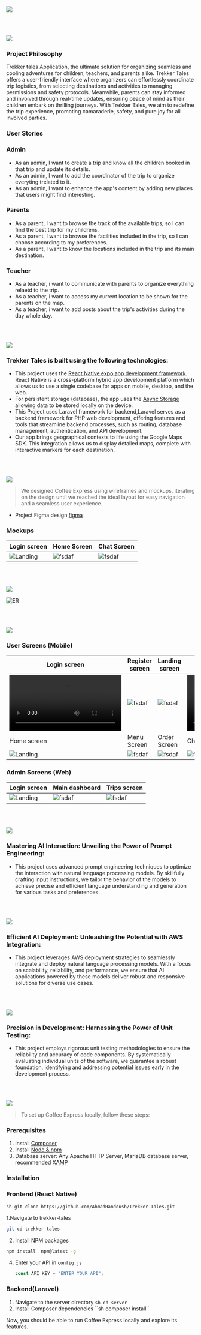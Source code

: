 <img src="./readme/title1.svg"/>

<br><br>

<!-- project philosophy -->
<img src="./readme/title2.svg"/>

### Project Philosophy

Trekker tales Application, the ultimate solution for organizing seamless and cooling adventures for children, teachers, and parents alike. Trekker Tales offers a user-friendly interface where organizers can effortlessly coordinate trip logistics, from selecting destinations and activities to managing permissions and safety protocols. Meanwhile, parents can stay informed and involved through real-time updates, ensuring peace of mind as their children embark on thrilling journeys. With Trekker Tales, we aim to redefine the trip experience, promoting camaraderie, safety, and pure joy for all involved parties.

### User Stories

### Admin

- As an admin, I want to create a trip and know all the children booked in that trip and update its details.
- As an admin, I want to add the coordinator of the trip to organize everyting trelated to it.
- As an admin, I want to enhance the app's content by adding new places that users might find interesting.

### Parents

- As a parent, I want to browse the track of the available trips, so I can find the best trip for my childrens.
- As a parent, I want to browse the facilities included in the trip, so I can choose according to my preferences.
- As a parent, I want to know the locations included in the trip and its main destination.

### Teacher

- As a teacher, i want to communicate with parents to organize everything relaetd to the trip.
- As a teacher, i want to access my current location to be shown for the parents on the map.
- As a teacher, i want to add posts about the trip's activities during the day whole day.

<br><br>

<!-- Tech stack -->
<img src="./readme/title3.svg"/>

### Trekker Tales is built using the following technologies:

- This project uses the [React Native expo app development framework](https://reactnative.dev/). React Native is a cross-platform hybrid app development platform which allows us to use a single codebase for apps on mobile, desktop, and the web.
- For persistent storage (database), the app uses the [Async Storage](https://react-native-async-storage.github.io/async-storage/) allowing data to be stored locally on the device.
- This Project uses Laravel framework for backend,Laravel serves as a backend framework for PHP web development, offering features and tools that streamline backend processes, such as routing, database management, authentication, and API development.
- Our app brings geographical contexts to life using the Google Maps SDK. This integration allows us to display detailed maps, complete with interactive markers for each destination.

<br><br>

<!-- UI UX -->
<img src="./readme/title4.svg"/>

> We designed Coffee Express using wireframes and mockups, iterating on the design until we reached the ideal layout for easy navigation and a seamless user experience.

- Project Figma design [figma](https://www.figma.com/file/LsuOx5Wnh5YTGSEtrgvz4l/Purrfect-Pals?type=design&node-id=257%3A79&mode=design&t=adzbABt5hbb91ucZ-1)

### Mockups

| Login screen                   | Home Screen                 | Chat Screen                  |
| ------------------------------ | --------------------------- | ---------------------------- |
| ![Landing](./readme/login.png) | ![fsdaf](./readme/home.png) | ![fsdaf](./readme/chatt.png) |

<br><br>

<!-- Database Design -->
<img src="./readme/title5.svg"/>

![ER](./readme/ER_Diagram.PNG)

<br><br>

<!-- Implementation -->
<img src="./readme/title6.svg"/>

### User Screens (Mobile)

| Login screen                              | Register screen                         | Landing screen                          | Loading screen                          |
| ----------------------------------------- | --------------------------------------- | --------------------------------------- | --------------------------------------- |
| ![Landing](./readme/loginpage.mp4)        | ![fsdaf](https://placehold.co/900x1600) | ![fsdaf](https://placehold.co/900x1600) | ![fsdaf](./readme/loginpage.mp4)        |
| Home screen                               | Menu Screen                             | Order Screen                            | Checkout Screen                         |
| ![Landing](https://placehold.co/900x1600) | ![fsdaf](https://placehold.co/900x1600) | ![fsdaf](https://placehold.co/900x1600) | ![fsdaf](https://placehold.co/900x1600) |

### Admin Screens (Web)

| Login screen                        | Main dashboard                  | Trips screen                 |
| ----------------------------------- | ------------------------------- | ---------------------------- |
| ![Landing](./readme/adminLogin.PNG) | ![fsdaf](./readme/Maindash.PNG) | ![fsdaf](./readme/trips.PNG) |

<br><br>

<!-- Prompt Engineering -->
<img src="./readme/title7.svg"/>

### Mastering AI Interaction: Unveiling the Power of Prompt Engineering:

- This project uses advanced prompt engineering techniques to optimize the interaction with natural language processing models. By skillfully crafting input instructions, we tailor the behavior of the models to achieve precise and efficient language understanding and generation for various tasks and preferences.

<br><br>

<!-- AWS Deployment -->
<img src="./readme/title8.svg"/>

### Efficient AI Deployment: Unleashing the Potential with AWS Integration:

- This project leverages AWS deployment strategies to seamlessly integrate and deploy natural language processing models. With a focus on scalability, reliability, and performance, we ensure that AI applications powered by these models deliver robust and responsive solutions for diverse use cases.

<br><br>

<!-- Unit Testing -->
<img src="./readme/title9.svg"/>

### Precision in Development: Harnessing the Power of Unit Testing:

- This project employs rigorous unit testing methodologies to ensure the reliability and accuracy of code components. By systematically evaluating individual units of the software, we guarantee a robust foundation, identifying and addressing potential issues early in the development process.

<br><br>

<!-- How to run -->
<img src="./readme/title10.svg"/>

> To set up Coffee Express locally, follow these steps:

### Prerequisites

1. Install [Composer](https://getcomposer.org/download/)
2. Install [Node & npm](https://nodejs.org/en/download/package-manager)
3. Database server: Any Apache HTTP Server, MariaDB database server, recommended [XAMP](https://www.apachefriends.org/download.html)

### Installation

### Frontend (React Native)

`sh git clone https://github.com/AhmadHandoush/Trekker-Tales.git `

1.Navigate to trekker-tales

```sh
git cd trekker-tales
```

2. Install NPM packages

```sh
npm install  npm@latest -g
```

4. Enter your API in `config.js`
   ```js
   const API_KEY = "ENTER YOUR API";
   ```

### Backend(Laravel)

1. Navigate to the server directory
   `sh cd server `
2. Install Composer dependencies
   ``sh composer install `

Now, you should be able to run Coffee Express locally and explore its features.
